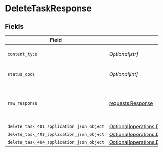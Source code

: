 # DeleteTaskResponse


## Fields

| Field                                                                                                            | Type                                                                                                             | Required                                                                                                         | Description                                                                                                      |
| ---------------------------------------------------------------------------------------------------------------- | ---------------------------------------------------------------------------------------------------------------- | ---------------------------------------------------------------------------------------------------------------- | ---------------------------------------------------------------------------------------------------------------- |
| `content_type`                                                                                                   | *Optional[str]*                                                                                                  | :heavy_check_mark:                                                                                               | HTTP response content type for this operation                                                                    |
| `status_code`                                                                                                    | *Optional[int]*                                                                                                  | :heavy_check_mark:                                                                                               | HTTP response status code for this operation                                                                     |
| `raw_response`                                                                                                   | [requests.Response](https://requests.readthedocs.io/en/latest/api/#requests.Response)                            | :heavy_minus_sign:                                                                                               | Raw HTTP response; suitable for custom response parsing                                                          |
| `delete_task_401_application_json_object`                                                                        | [Optional[operations.DeleteTask401ApplicationJSON]](undefined/models/operations/deletetask401applicationjson.md) | :heavy_minus_sign:                                                                                               | Unauthenticated                                                                                                  |
| `delete_task_403_application_json_object`                                                                        | [Optional[operations.DeleteTask403ApplicationJSON]](undefined/models/operations/deletetask403applicationjson.md) | :heavy_minus_sign:                                                                                               | Forbidden                                                                                                        |
| `delete_task_404_application_json_object`                                                                        | [Optional[operations.DeleteTask404ApplicationJSON]](undefined/models/operations/deletetask404applicationjson.md) | :heavy_minus_sign:                                                                                               | Not Found                                                                                                        |